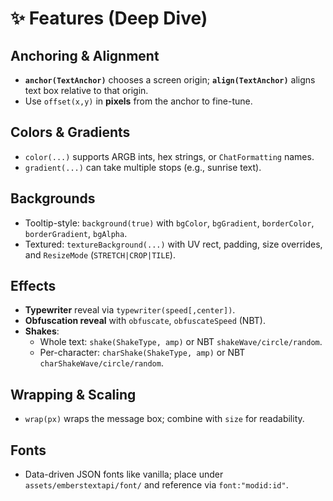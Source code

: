 # ✨ Features (Deep Dive)

## Anchoring & Alignment
- **`anchor(TextAnchor)`** chooses a screen origin; **`align(TextAnchor)`** aligns text box relative to that origin.
- Use `offset(x,y)` in **pixels** from the anchor to fine-tune.

## Colors & Gradients
- `color(...)` supports ARGB ints, hex strings, or `ChatFormatting` names.
- `gradient(...)` can take multiple stops (e.g., sunrise text).

## Backgrounds
- Tooltip-style: `background(true)` with `bgColor`, `bgGradient`, `borderColor`, `borderGradient`, `bgAlpha`.
- Textured: `textureBackground(...)` with UV rect, padding, size overrides, and `ResizeMode` (`STRETCH|CROP|TILE`).

## Effects
- **Typewriter** reveal via `typewriter(speed[,center])`.
- **Obfuscation reveal** with `obfuscate`, `obfuscateSpeed` (NBT).
- **Shakes**:
  - Whole text: `shake(ShakeType, amp)` or NBT `shakeWave/circle/random`.
  - Per-character: `charShake(ShakeType, amp)` or NBT `charShakeWave/circle/random`.

## Wrapping & Scaling
- `wrap(px)` wraps the message box; combine with `size` for readability.

## Fonts
- Data-driven JSON fonts like vanilla; place under `assets/emberstextapi/font/` and reference via `font:"modid:id"`.
